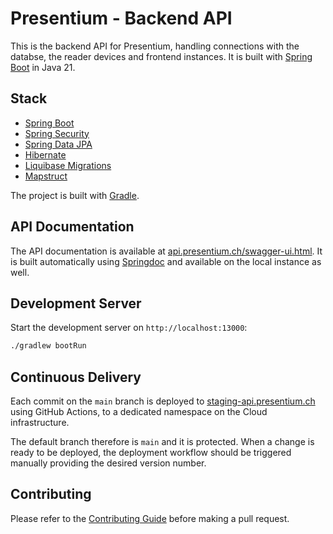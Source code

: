 # Presentium - Backend API

This is the backend API for Presentium, handling connections with the databse, the reader devices and frontend instances.
It is built with [Spring Boot](https://spring.io/projects/spring-boot) in Java 21.

## Stack

- [Spring Boot](https://spring.io/projects/spring-boot)
- [Spring Security](https://spring.io/projects/spring-security)
- [Spring Data JPA](https://spring.io/projects/spring-data-jpa)
- [Hibernate](https://hibernate.org/)
- [Liquibase Migrations](https://www.liquibase.com/)
- [Mapstruct](https://mapstruct.org/)

The project is built with [Gradle](https://gradle.org/).

## API Documentation

The API documentation is available at [api.presentium.ch/swagger-ui.html](https://api.presentium.ch/swagger-ui.html).
It is built automatically using [Springdoc](https://springdoc.org/) and available on the local instance as well.

## Development Server

Start the development server on `http://localhost:13000`:

```bash
./gradlew bootRun
```

## Continuous Delivery

Each commit on the `main` branch is deployed to [staging-api.presentium.ch](https://staging-api.presentium.ch)
using GitHub Actions, to a dedicated namespace on the Cloud infrastructure.

The default branch therefore is `main` and it is protected. When a change is ready to be deployed,
the deployment workflow should be triggered manually providing the desired version number.

## Contributing

Please refer to the [Contributing Guide][contributing] before making a pull request.

[contributing]: https://github.com/presentium/meta/blob/main/CONTRIBUTING.md
